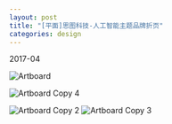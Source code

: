 ```yaml
---
layout: post
title: "[平面]思图科技-人工智能主题品牌折页"
categories: design
---
```


2017-04

![Artboard](https://i.imgur.com/ULpxBy4.png)

![Artboard Copy 4](https://i.imgur.com/SNrsPq8.png)

![Artboard Copy 2](https://i.imgur.com/dwh1KyA.png)
![Artboard Copy 3](https://i.imgur.com/rpE3p9z.png)


